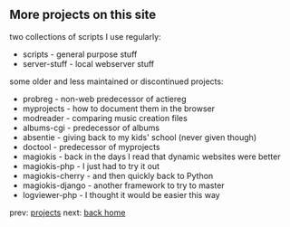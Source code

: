 ## More projects on this site

two collections of scripts I use regularly:

* scripts - general purpose stuff
* server-stuff - local webserver stuff

some older and less maintained or discontinued projects:

* probreg - non-web predecessor of actiereg 
* myprojects - how to document them in the browser
* modreader - comparing music creation files
* albums-cgi - predecessor of albums
* absentie - giving back to my kids' school (never given though)
* doctool - predecessor of myprojects
* magiokis - back in the days I read that dynamic websites were better
* magiokis-php - I just had to try it out 
* magiokis-cherry - and then quickly back to Python
* magiokis-django - another framework to try to master
* logviewer-php - I thought it would be easier this way


prev: [projects](projects.md)  next: [back home](README.md)
